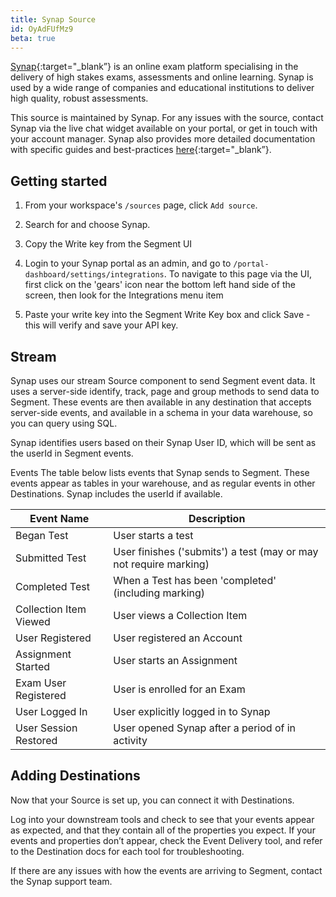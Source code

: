 ```yaml
---
title: Synap Source
id: OyAdFUfMz9
beta: true
---
```


[Synap](https://synap.ac){:target="_blank”} is an online exam platform specialising in the delivery of high stakes exams, assessments and online learning. Synap is used by a wide range of companies and educational institutions to deliver high quality, robust assessments.

This source is maintained by Synap. For any issues with the source, contact Synap via the live chat widget available on your portal, or get in touch with your account manager. Synap also provides more detailed documentation with specific guides and best-practices [here](https://academy.synap.ac/doc/integrations/segment){:target="\_blank”}.

## Getting started

1. From your workspace's `/sources` page, click `Add source`.

2. Search for and choose Synap.

3. Copy the Write key from the Segment UI

4. Login to your Synap portal as an admin, and go to `/portal-dashboard/settings/integrations`. To navigate to this page via the UI, first click on the 'gears' icon near the bottom left hand side of the screen, then look for the Integrations menu item

5. Paste your write key into the Segment Write Key box and click Save - this will verify and save your API key.

## Stream

Synap uses our stream Source component to send Segment event data. It uses a server-side identify, track, page and group methods to send data to Segment. These events are then available in any destination that accepts server-side events, and available in a schema in your data warehouse, so you can query using SQL.

Synap identifies users based on their Synap User ID, which will be sent as the userId in Segment events.

Events
The table below lists events that Synap sends to Segment. These events appear as tables in your warehouse, and as regular events in other Destinations. Synap includes the userId if available.

| Event Name             | Description                                                       |
| ---------------------- | ----------------------------------------------------------------- |
| Began Test             | User starts a test                                                |
| Submitted Test         | User finishes ('submits') a test (may or may not require marking) |
| Completed Test         | When a Test has been 'completed' (including marking)              |
| Collection Item Viewed | User views a Collection Item                                      |
| User Registered        | User registered an Account                                        |
| Assignment Started     | User starts an Assignment                                         |
| Exam User Registered   | User is enrolled for an Exam                                      |
| User Logged In         | User explicitly logged in to Synap                                |
| User Session Restored  | User opened Synap after a period of in activity                   |

## Adding Destinations

Now that your Source is set up, you can connect it with Destinations.

Log into your downstream tools and check to see that your events appear as expected, and that they contain all of the properties you expect. If your events and properties don’t appear, check the Event Delivery tool, and refer to the Destination docs for each tool for troubleshooting.

If there are any issues with how the events are arriving to Segment, contact the Synap support team.
